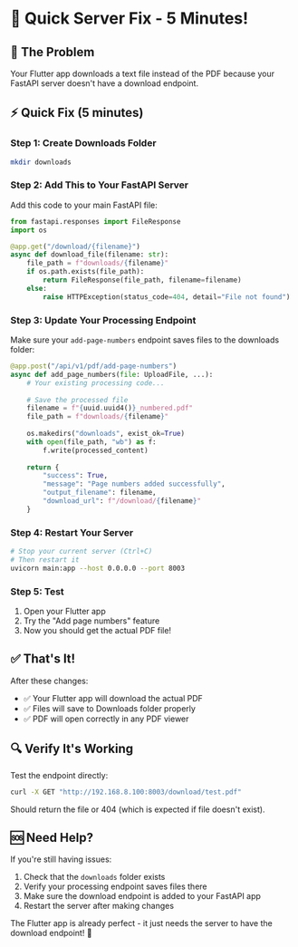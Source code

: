 # 🚀 Quick Server Fix - 5 Minutes!

## 🎯 **The Problem**
Your Flutter app downloads a text file instead of the PDF because your FastAPI server doesn't have a download endpoint.

## ⚡ **Quick Fix (5 minutes)**

### **Step 1: Create Downloads Folder**
```bash
mkdir downloads
```

### **Step 2: Add This to Your FastAPI Server**
Add this code to your main FastAPI file:

```python
from fastapi.responses import FileResponse
import os

@app.get("/download/{filename}")
async def download_file(filename: str):
    file_path = f"downloads/{filename}"
    if os.path.exists(file_path):
        return FileResponse(file_path, filename=filename)
    else:
        raise HTTPException(status_code=404, detail="File not found")
```

### **Step 3: Update Your Processing Endpoint**
Make sure your `add-page-numbers` endpoint saves files to the downloads folder:

```python
@app.post("/api/v1/pdf/add-page-numbers")
async def add_page_numbers(file: UploadFile, ...):
    # Your existing processing code...
    
    # Save the processed file
    filename = f"{uuid.uuid4()}_numbered.pdf"
    file_path = f"downloads/{filename}"
    
    os.makedirs("downloads", exist_ok=True)
    with open(file_path, "wb") as f:
        f.write(processed_content)
    
    return {
        "success": True,
        "message": "Page numbers added successfully",
        "output_filename": filename,
        "download_url": f"/download/{filename}"
    }
```

### **Step 4: Restart Your Server**
```bash
# Stop your current server (Ctrl+C)
# Then restart it
uvicorn main:app --host 0.0.0.0 --port 8003
```

### **Step 5: Test**
1. Open your Flutter app
2. Try the "Add page numbers" feature
3. Now you should get the actual PDF file!

## ✅ **That's It!**

After these changes:
- ✅ Your Flutter app will download the actual PDF
- ✅ Files will save to Downloads folder properly
- ✅ PDF will open correctly in any PDF viewer

## 🔍 **Verify It's Working**

Test the endpoint directly:
```bash
curl -X GET "http://192.168.8.100:8003/download/test.pdf"
```

Should return the file or 404 (which is expected if file doesn't exist).

## 🆘 **Need Help?**

If you're still having issues:
1. Check that the `downloads` folder exists
2. Verify your processing endpoint saves files there
3. Make sure the download endpoint is added to your FastAPI app
4. Restart the server after making changes

The Flutter app is already perfect - it just needs the server to have the download endpoint! 🎉

